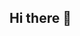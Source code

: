 ## Hi there 👋

<!--
**Pilar-Pato/Pilar-Pato** is a ✨ _special_ ✨ repository because its `README.md` (this file) appears on your GitHub profile.

- 👩‍🎓💼 I’m currently learning and immersing myself in the world of programming with an inexhaustible passion
- 🤔 I’m looking for help with ...
- 📧 How to reach me: fusionilusion@gmail.com
- 😄 Pronouns: She
- ⚡ Fun fact: GitHub is my space to experiment and learn! "

-->
